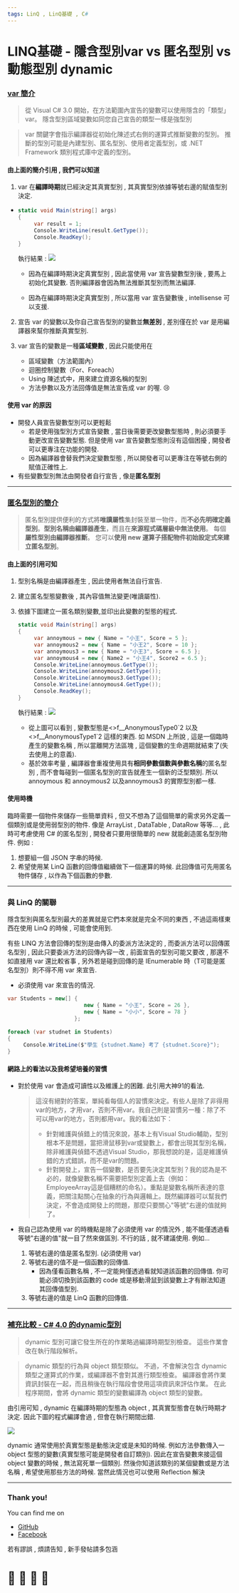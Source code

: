 ```yaml
---
tags: LinQ , LinQ基礎 , C#
---
```


# LINQ基礎 - 隱含型別var vs 匿名型別 vs 動態型別 dynamic

### [var 簡介](https://docs.microsoft.com/zh-tw/dotnet/csharp/language-reference/keywords/var)

> 從 Visual C# 3.0 開始，在方法範圍內宣告的變數可以使用隱含的「類型」var。 隱含型別區域變數如同您自己宣告的類型一樣是強型別

> var 關鍵字會指示編譯器從初始化陳述式右側的運算式推斷變數的型別。 推斷的型別可能是內建型別、匿名型別、使用者定義型別，或 .NET Framework 類別程式庫中定義的型別。
> 

#### 由上面的簡介引用 , 我們可以知道
1. var 在**編譯時期**就已經決定其真實型別 , 其真實型別依據等號右邊的賦值型別決定.
- ```C#
  static void Main(string[] args)
  {
       var result = 1;
       Console.WriteLine(result.GetType());
       Console.ReadKey();
  }
  ```
  執行結果 : ![](https://i.imgur.com/zSgKRER.png)

  - 因為在編譯時期決定真實型別 , 因此當使用 var 宣告變數型別後 , 要馬上初始化其變數. 否則編譯器會因為無法推斷其型別而無法編譯.
    
  - 因為在編譯時期決定真實型別 , 所以當用 var 宣告變數後 , intellisense 可以支援.
    
2. 宣告 var 的變數以及你自己宣告型別的變數並**無差別** , 差別僅在於 var 是用編譯器來幫你推斷真實型別.

3. var 宣告的變數是一種**區域變數** , 因此只能使用在
    - 區域變數（方法範圍內）
    - 迴圈控制變數（For、Foreach）
    - Using 陳述式中，用來建立資源名稱的型別
    - 方法參數以及方法回傳值是無法宣告成 var 的喔. :cry: 

#### 使用 var 的原因
- 開發人員宣告變數型別可以更輕鬆
    - 若是使用強型別方式宣告變數 , 當日後需要更改變數型態時 , 則必須要手動更改宣告變數型態. 但是使用 var 宣告變數型態則沒有這個困擾 , 開發者可以更專注在功能的開發.
    - 因為編譯器會替我們決定變數型態 , 所以開發者可以更專注在等號右側的賦值正確性上.
- 有些變數型別無法由開發者自行宣告 , 像是**匿名型別**

---

### [匿名型別的簡介](https://docs.microsoft.com/zh-tw/dotnet/csharp/programming-guide/classes-and-structs/anonymous-types)

> 匿名型別提供便利的方式將**唯讀屬性**集封裝至單一物件，而**不必先明確定義型別**。**型別名稱由編譯器產生**，而且在**來源程式碼層級中無法使用**。 每個**屬性型別由編譯器推斷**。
您可以**使用 new 運算子搭配物件初始設定式來建立匿名型別**。

#### 由上面的引用可知
1. 型別名稱是由編譯器產生 , 因此使用者無法自行宣告.
2. 建立匿名型態變數後 , 其內容值無法變更(唯讀屬性).
3. 依據下圖建立一匿名類別變數,並印出此變數的型態的程式.
    ```C#
    static void Main(string[] args)
    {
         var annoymous = new { Name = "小王", Score = 5 };
         var annoymous2 = new { Name = "小王2", Score = 10 };
         var annoymous3 = new { Name = "小王3", Score = 6.5 };
         var annoymous4 = new { Name2 = "小王4", Score2 = 6.5 };
         Console.WriteLine(annoymous.GetType());
         Console.WriteLine(annoymous2.GetType());
         Console.WriteLine(annoymous3.GetType());
         Console.WriteLine(annoymous4.GetType());
         Console.ReadKey();
    }
    ```    
    執行結果 : ![](https://i.imgur.com/GAktiaE.png)




    - 從上圖可以看到 , 變數型態是<>f__AnonymousType0\`2 以及 <>f__AnonymousType1\`2 這樣的東西. 如 MSDN 上所說 , 這是一個臨時產生的變數名稱 , 所以當離開方法區塊 , 這個變數的生命週期就結束了(失去使用上的意義).
    - 基於效率考量 , 編譯器會重複使用具有**相同參數個數與參數名稱**的匿名型別 , 而不會每碰到一個匿名型別的宣告就產生一個新的泛型類別. 所以 annoymous 和 annoymous2 以及annoymous3 的實際型別都一樣.
    
#### 使用時機
臨時需要一個物件來儲存一些簡單資料 , 但又不想為了這個簡單的需求另外定義一個類別或是使用弱型別的物件. 像是 ArrayList , DataTable , DataRow 等等…  , 此時可考慮使用 C# 的匿名型別 , 開發者只要用很簡單的 new 就能創造匿名型別物件. 
例如 : 
1. 想要組一個 JSON 字串的時候.
2. 希望使用某 LinQ 函數的回傳值繼續做下一個運算的時候. 此回傳值可先用匿名物件儲存 , 以作為下個函數的參數.

---

### 與 LinQ 的關聯

隱含型別與匿名型別最大的差異就是它們本來就是完全不同的東西 , 不過這兩樣東西在使用 LinQ 的時候 , 可能會使用到.

有些 LINQ 方法會回傳的型別是由傳入的委派方法決定的 , 而委派方法可以回傳匿名型別 , 因此只要委派方法的回傳內容一改 , 前面宣告的型別可能又要改 , 那還不如直接用 var 還比較省事 , 另外若是碰到回傳的是 IEnumerable<T> 時（T可能是匿名型別）則不得不用 var 來宣告.

- 必須使用 var 來宣告的情況.
```C#
var Students = new[] { 
                        new { Name = "小王", Score = 26 }, 
                        new { Name = "小小", Score = 78 }
                     };
                     
foreach (var studnet in Students)
{
     Console.WriteLine($"學生 {studnet.Name} 考了 {studnet.Score}");
}
```

#### 網路上的看法以及我希望培養的習慣
- 對於使用 var 會造成可讀性以及維護上的困難. 此引用大神91的看法.
  > 這沒有絕對的答案，單純看每個人的習慣來決定。有些人是除了非得用var的地方，才用var，否則不用var。我自己則是習慣另一種：除了不可以用var的地方，否則都用var。我的看法如下：
  > - 針對維護與偵錯上的情況來說，基本上有Visual Studio輔助，型別根本不是問題，當把滑鼠移到var或變數上，都會出現其型別名稱，除非維護與偵錯不透過Visual Studio，那我想說的是，這是維護偵錯的方式錯誤，而不是var的問題。
  > - 針對開發上，宣告一個變數，是否要先決定其型別？我的認為是不必的，就像變數名稱不需要把型別定義上去（例如：EmployeeArray這是個糟糕的命名）。重點是變數名稱所表達的意義，把關注點關心在抽象的行為與邏輯上。既然編譯器可以幫我們決定，不會造成開發上的問題，那麼只要關心"等號"右邊的值就夠了。

- 我自己認為使用 var 的時機點是除了必須使用 var 的情況外 , 能不能僅透過看等號"右邊的值"就一目了然來做區別. 不行的話 , 就不建議使用. 例如...
  1. 等號右邊的值是匿名型別. (必須使用 var)
  2. 等號右邊的值不是一個函數的回傳值.
      - 因為僅看函數名稱 , 不一定能夠僅透過看就知道該函數的回傳值. 你可能必須切換到該函數的 code 或是移動滑鼠到該變數上才有辦法知道其回傳值型別.
  3. 等號右邊的值是 LinQ 函數的回傳值.
---

### [補充比較 - C# 4.0 的dynamic型別](https://docs.microsoft.com/zh-tw/dotnet/csharp/language-reference/keywords/dynamic)

> dynamic 型別可讓它發生所在的作業略過編譯時期型別檢查。 這些作業會改在執行階段解析。

> dynamic 類型的行為與 object 類型類似。 不過，不會解決包含 dynamic 類型之運算式的作業，或編譯器不會對其進行類型檢查。 編譯器會將作業資訊封裝在一起，而且稍後在執行階段會使用這項資訊來評估作業。 在此程序期間，會將 dynamic 類型的變數編譯為 object 類型的變數。

由引用可知 , dynamic 在編譯時期的型態為 object , 其真實型態會在執行時期才決定. 因此下圖的程式編譯會過 , 但會在執行期間出錯.

![](https://i.imgur.com/P2TMGfB.png)

dynamic 通常使用於真實型態是動態決定或是未知的時候.
例如方法參數傳入一 object 型態的變數(真實型態可能是開發者自訂類別). 因此在宣告變數來接這個 object 變數的時候 , 無法寫死單一個類別. 然後你知道該類別的某個變數或是方法名稱 , 希望使用那些方法的時候. 當然此情況也可以使用 Reflection 解決

---


### Thank you! 

You can find me on

- [GitHub](https://github.com/s0920832252)
- [Facebook](https://www.facebook.com/fourtune.chen)

若有謬誤 , 煩請告知 , 新手發帖請多包涵

# :100: :muscle: :tada: :sheep: 
